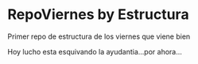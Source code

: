 # RepoViernes by Estructura
Primer repo de estructura de los viernes que viene bien 


Hoy lucho esta esquivando la ayudantia...por ahora... 


